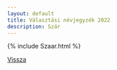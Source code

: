 ```yaml
---
layout: default
title: Választási névjegyzék 2022
description: Szár
---
```


{% include Szaar.html %}

[Vissza](./)